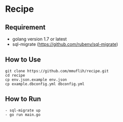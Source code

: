 # Recipe

## Requirement
- golang version 1.7 or latest
- sql-migrate (https://github.com/rubenv/sql-migrate)

## How to Use
    git clone https://github.com/mmuflih/recipe.git
    cd recipe
    cp env.json.example env.json
    cp example.dbconfig.yml dbconfig.yml
    
## How to Run
    - sql-migrate up
    - go run main.go
